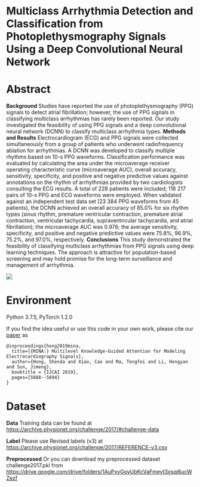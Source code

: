 # Multiclass Arrhythmia Detection and Classification from Photoplethysmography Signals Using a Deep Convolutional Neural Network


# Abstract
**Background** Studies have reported the use of photoplethysmography (PPG) signals to detect atrial fibrillation; however, the use of PPG signals in classifying multiclass arrhythmias has rarely been reported. Our study investigated the feasibility of using PPG signals and a deep convolutional neural network (DCNN) to classify multiclass arrhythmia types. **Methods and Results** Electrocardiogram (ECG) and PPG signals were collected simultaneously from a group of patients who underwent radiofrequency ablation for arrhythmias. A DCNN was developed to classify multiple rhythms based on 10-s PPG waveforms. Classification performance was evaluated by calculating the area under the microaverage receiver operating characteristic curve (microaverage AUC), overall accuracy, sensitivity, specificity, and positive and negative predictive values against annotations on the rhythm of arrhythmias provided by two cardiologists consulting the ECG results. A total of 228 patients were included; 118 217 pairs of 10-s PPG and ECG waveforms were employed. When validated against an independent test data set (23 384 PPG waveforms from 45 patients), the DCNN achieved an overall accuracy of 85.0% for six rhythm types (sinus rhythm, premature ventricular contraction, premature atrial contraction, ventricular tachycardia, supraventricular tachycardia, and atrial fibrillation); the microaverage AUC was 0.978; the average sensitivity, specificity, and positive and negative predictive values were 75.8%, 96.9%, 75.2%, and 97.0%, respectively. **Conclusions** This study demonstrated the feasibility of classifying multiclass arrhythmias from PPG signals using deep learning techniques. The approach is attractive for population-based screening and may hold promise for the long-term surveillance and management of arrhythmia.

![](https://github.com/zdzdliu/PPGArrhythmiaDetection/edit/main/fig1.png)

# Environment

Python 3.7.5, PyTorch 1.2.0

If you find the idea useful or use this code in your own work, please cite our [paper](https://www.ijcai.org/proceedings/2019/0816.pdf) as
```
@inproceedings{hong2019mina,
  title={{MINA:} Multilevel Knowledge-Guided Attention for Modeling Electrocardiography Signals},
  author={Hong, Shenda and Xiao, Cao and Ma, Tengfei and Li, Hongyan and Sun, Jimeng},
  booktitle = {IJCAI 2019},
  pages={5888--5894}
}
```

# Dataset

**Data** Training data can be found at https://archive.physionet.org/challenge/2017/#challenge-data

**Label** Please use Revised labels (v3) at https://archive.physionet.org/challenge/2017/REFERENCE-v3.csv

**Preprocessed** Or you can download my preprocessed dataset challenge2017.pkl from https://drive.google.com/drive/folders/1AuPxvGoyUbKcVaFmeyt3xsqj6ucWZezf
